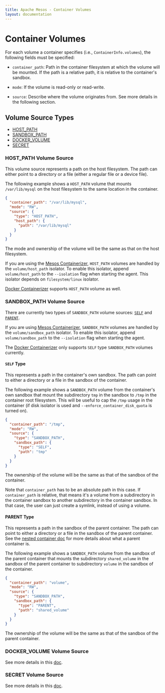 ```yaml
---
title: Apache Mesos - Container Volumes
layout: documentation
---
```


# Container Volumes

For each volume a container specifies (i.e., `ContainerInfo.volumes`),
the following fields must be specified:

- `container_path`: Path in the container filesystem at which the
  volume will be mounted. If the path is a relative path, it is
  relative to the container's sandbox.

- `mode`: If the volume is read-only or read-write.

- `source`: Describe where the volume originates from. See more
  details in the following section.

## Volume Source Types

- [HOST\_PATH](#host_path-volume-source)
- [SANDBOX\_PATH](#sandbox_path-volume-source)
- [DOCKER\_VOLUME](#docker_volume-volume-source)
- [SECRET](#secret-volume-source)

### HOST\_PATH Volume Source

This volume source represents a path on the host filesystem. The path
can either point to a directory or a file (either a regular file or a
device file).

The following example shows a `HOST_PATH` volume that mounts
`/var/lib/mysql` on the host filesystem to the same location in the
container.

```json
{
  "container_path": "/var/lib/mysql",
  "mode": "RW",
  "source": {
    "type": "HOST_PATH",
    "host_path": {
      "path": "/var/lib/mysql"
    }
  }
}
```

The mode and ownership of the volume will be the same as that on the
host filesystem.

If you are using the [Mesos Containerizer](mesos-containerizer.md),
`HOST_PATH` volumes are handled by the `volume/host_path` isolator. To
enable this isolator, append `volume/host_path` to the `--isolation`
flag when starting the agent. This isolator depends on
`filesystem/linux` isolator.

[Docker Containerizer](docker-containerizer.md) supports `HOST_PATH`
volume as well.

### SANDBOX\_PATH Volume Source

There are currently two types of `SANDBOX_PATH` volume sources:
[`SELF`](#self-type) and [`PARENT`](#parent-type).

If you are using [Mesos Containerizer](mesos-containerizer.md),
`SANDBOX_PATH` volumes are handled by the `volume/sandbox_path`
isolator.  To enable this isolator, append `volume/sandbox_path` to
the `--isolation` flag when starting the agent.

The [Docker Containerizer](docker-containerizer.md) only supports
`SELF` type `SANDBOX_PATH` volumes currently.

#### `SELF` Type

This represents a path in the container's own sandbox. The path can
point to either a directory or a file in the sandbox of the container.

The following example shows a `SANDBOX_PATH` volume from the
container's own sandbox that mount the subdirectory `tmp` in the
sandbox to `/tmp` in the container root filesystem. This will be
useful to cap the `/tmp` usage in the container (if disk isolator is
used and `--enforce_container_disk_quota` is turned on).

```json
{
  "container_path": "/tmp",
  "mode": "RW",
  "source": {
    "type": "SANDBOX_PATH",
    "sandbox_path": {
      "type": "SELF",
      "path": "tmp"
    }
  }
}
```

The ownership of the volume will be the same as that of the sandbox of
the container.

Note that `container_path` has to be an absolute path in this case. If
`container_path` is relative, that means it's a volume from a
subdirectory in the container sandbox to another subdirectory in the
container sandbox. In that case, the user can just create a symlink,
instead of using a volume.

#### PARENT Type

This represents a path in the sandbox of the parent container. The
path can point to either a directory or a file in the sandbox of the
parent container. See the [nested container
doc](nested-container-and-task-group.md) for more details about what a
parent container is.

The following example shows a `SANDBOX_PATH` volume from the sandbox
of the parent container that mounts the subdirectory `shared_volume` in
the sandbox of the parent container to subdirectory `volume` in the
sandbox of the container.

```json
{
  "container_path": "volume",
  "mode": "RW",
  "source": {
    "type": "SANDBOX_PATH",
    "sandbox_path": {
      "type": "PARENT",
      "path": "shared_volume"
    }
  }
}
```

The ownership of the volume will be the same as that of the sandbox of
the parent container.

### DOCKER\_VOLUME Volume Source

See more details in this [doc](isolators/docker-volume.md).

### SECRET Volume Source

See more details in this [doc](secrets.md#file-based-secrets).
